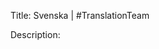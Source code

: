 Title: Svenska | #TranslationTeam

Description:

<!--- URL: https://www.youtube.com/playlist?list=PL1yhyLyBfE6R-oh2-P14ydv9zlDjJ8Nap -->
<!--- Svenska Laikaklubben: http://www.laikaklubben.se/ -->
